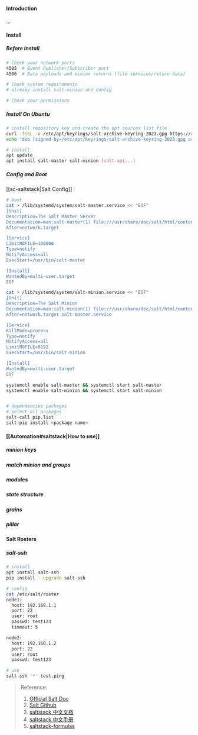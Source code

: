 #### Introduction
...


#### Install 
##### Before Install
```bash
# Check your network ports
4505  # Event Publisher/Subscriber port
4506  # Data payloads and minion returns (file services/return data)

# Check system requirements
# already install salt-minion and config

# Check your permissions
```

##### Install On Ubuntu
```bash
# install repository key and create the apt sources list file
curl -fsSL -o /etc/apt/keyrings/salt-archive-keyring-2023.gpg https://repo.saltproject.io/salt/py3/ubuntu/22.04/amd64/SALT-PROJECT-GPG-PUBKEY-2023.gpg
echo "deb [signed-by=/etc/apt/keyrings/salt-archive-keyring-2023.gpg arch=amd64] https://repo.saltproject.io/salt/py3/ubuntu/22.04/amd64/latest jammy main" | tee /etc/apt/sources.list.d/salt.list

# install
apt update
apt install salt-master salt-minion [salt-api...]

```


##### Config and Boot
[[sc-saltstack|Salt Config]]

```bash
# boot
cat > /lib/systemd/system/salt-master.service << "EOF"
[Unit]
Description=The Salt Master Server
Documentation=man:salt-master(1) file:///usr/share/doc/salt/html/contents.html https://docs.saltproject.io/en/latest/contents.html
After=network.target

[Service]
LimitNOFILE=100000
Type=notify
NotifyAccess=all
ExecStart=/usr/bin/salt-master

[Install]
WantedBy=multi-user.target
EOF

cat > /lib/systemd/system/salt-minion.service << "EOF"
[Unit]
Description=The Salt Minion
Documentation=man:salt-minion(1) file:///usr/share/doc/salt/html/contents.html https://docs.saltproject.io/en/latest/contents.html
After=network.target salt-master.service

[Service]
KillMode=process
Type=notify
NotifyAccess=all
LimitNOFILE=8192
ExecStart=/usr/bin/salt-minion

[Install]
WantedBy=multi-user.target
EOF

systemctl enable salt-master && systemctl start salt-master
systemctl enable salt-minion && systemctl start salt-minion


# dependencies packages
# select all packages
salt-call pip.list
salt-pip install <package name>

```


#### [[Automation#saltstack|How to use]]
##### minion keys

##### match minion and groups

##### modules

##### state structure

##### grains

##### pillar


#### Salt Rosters
##### salt-ssh
```bash
# install 
apt install salt-ssh
pip install --upgrade salt-ssh

# config
cat /etc/salt/roster
node1:
  host: 192.168.1.1
  port: 22
  user: root
  passwd: test123
  timeout: 5

node2:
  host: 192.168.1.2
  port: 22
  user: root
  passwd: test123

# use
salt-ssh '*' test.ping

```



>Reference:
>1. [Official Salt Doc](https://docs.saltproject.io/salt/user-guide/en/latest/topics/overview.html)
>2. [Salt Github](https://github.com/saltstack/salt)
>3. [saltstack 中文文档](https://docs.saltstack.cn/topics/tutorials/starting_states.html)
>4. [saltstack 中文手册](https://github.com/watermelonbig/SaltStack-Chinese-ManualBook/blob/master/chapter05/05-11.Salt-Best-Practices.md)
>5. [saltstack-formulas](https://github.com/saltstack-formulas)